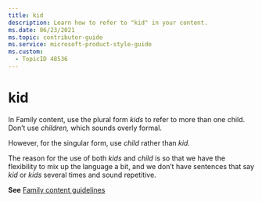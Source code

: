 ```yaml
---
title: kid
description: Learn how to refer to "kid" in your content.
ms.date: 06/23/2021
ms.topic: contributor-guide
ms.service: microsoft-product-style-guide
ms.custom:
  - TopicID 48536
---
```



# kid

In Family content, use the plural form *kids* to refer to more than one child. Don’t use *children,* which sounds overly formal.

However, for the singular form, use *child* rather than *kid.*

The reason for the use of both *kids* and *child* is so that we have the flexibility to mix up the language a bit, and we don’t have sentences that say *kid* or *kids* several times and sound repetitive.

**See** [Family content guidelines](~\voice\family-content-guidelines.md)